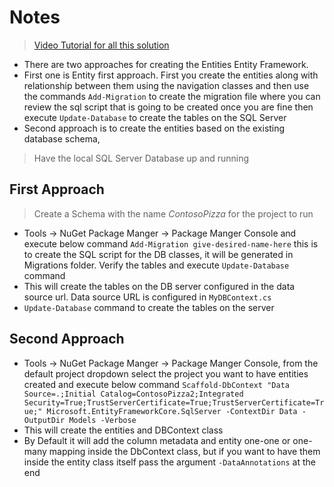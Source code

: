 ﻿# Notes

> [Video Tutorial for all this solution](https://www.youtube.com/playlist?list=PLdo4fOcmZ0oX7uTkjYwvCJDG2qhcSzwZ6)

- There are two approaches for creating the Entities Entity Framework. 
- First one is Entity first approach. First you create the entities along with relationship between them using the navigation classes and then use the commands `Add-Migration` to create the migration file where you can review the sql script that is going to be created once you are fine then execute `Update-Database` to create the tables on the SQL Server
- Second approach is to create the entities based on the existing database schema,

> Have the local SQL Server Database up and running

## First Approach

> Create a Schema with the name *ContosoPizza* for the project to run

- Tools -> NuGet Package Manger -> Package Manger Console and execute below command
	`Add-Migration give-desired-name-here` this is to create the SQL script for the DB classes, it will be generated in Migrations folder. Verify the tables and execute `Update-Database` command
- This will create the tables on the DB server configured in the data source url. Data source URL is configured in `MyDBContext.cs`
- `Update-Database` command to create the tables on the server


## Second Approach

- Tools -> NuGet Package Manger -> Package Manger Console, from the default project dropdown select the project you want to have entities created and execute below command
`Scaffold-DbContext "Data Source=.;Initial Catalog=ContosoPizza2;Integrated Security=True;TrustServerCertificate=True;TrustServerCertificate=True;" Microsoft.EntityFrameworkCore.SqlServer -ContextDir Data -OutputDir Models -Verbose`
- This will create the entities and DBContext class
- By Default it will add the column metadata and entity one-one or one-many mapping inside the DbContext class, but if you want to have them inside the entity class itself pass the argument `-DataAnnotations` at the end